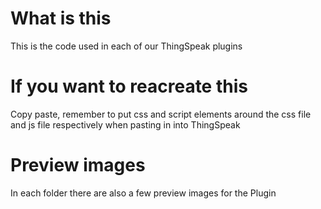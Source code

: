 # What is this
This is the code used in each of our ThingSpeak plugins

# If you want to reacreate this
Copy paste, remember to put css and script elements around the css file and js file respectively when pasting in into ThingSpeak

# Preview images
In each folder there are also a few preview images for the Plugin
